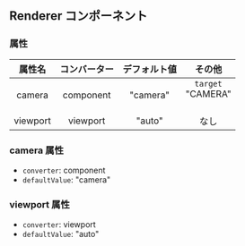 ## Renderer コンポーネント
<!-- EDIT HERE(@Component)-->











<!-- /EDIT HERE-->
### 属性
<!-- DO NOT EDIT -->
<!-- ATTRS -->
| 属性名 | コンバーター | デフォルト値 | その他 |
|:------:|:------:|:------:|:------:|
| camera | component | "camera" | `target`</br> "CAMERA"</br>    </br> |
| viewport | viewport | "auto" | なし |

<!-- /ATTRS -->
<!-- /DO NOT EDIT -->
### camera 属性

 * `converter`: component
 * `defaultValue`: "camera"

<!-- EDIT HERE(camera)-->
<!-- /EDIT HERE-->
### viewport 属性

 * `converter`: viewport
 * `defaultValue`: "auto"

<!-- EDIT HERE(viewport)-->
<!-- /EDIT HERE-->
